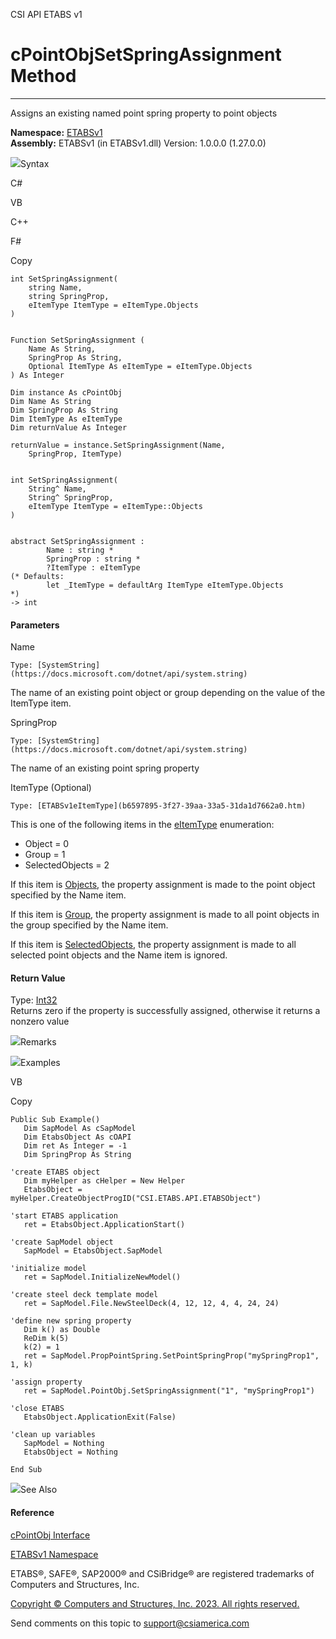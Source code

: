 ﻿

CSI API ETABS v1

# cPointObjSetSpringAssignment Method  
  
---  
  
Assigns an existing named point spring property to point objects

**Namespace:** [ETABSv1](2780f1b8-2033-5289-2298-1cdb2a7508d9.htm)  
**Assembly:** ETABSv1 (in ETABSv1.dll) Version: 1.0.0.0 (1.27.0.0)

![](../icons/SectionExpanded.png)Syntax

C#

VB

C++

F#

Copy

    
    
    int SetSpringAssignment(
    	string Name,
    	string SpringProp,
    	eItemType ItemType = eItemType.Objects
    )
    
    
    Function SetSpringAssignment ( 
    	Name As String,
    	SpringProp As String,
    	Optional ItemType As eItemType = eItemType.Objects
    ) As Integer
    
    Dim instance As cPointObj
    Dim Name As String
    Dim SpringProp As String
    Dim ItemType As eItemType
    Dim returnValue As Integer
    
    returnValue = instance.SetSpringAssignment(Name, 
    	SpringProp, ItemType)
    
    
    int SetSpringAssignment(
    	String^ Name, 
    	String^ SpringProp, 
    	eItemType ItemType = eItemType::Objects
    )
    
    
    abstract SetSpringAssignment : 
            Name : string * 
            SpringProp : string * 
            ?ItemType : eItemType 
    (* Defaults:
            let _ItemType = defaultArg ItemType eItemType.Objects
    *)
    -> int 
    

#### Parameters

Name

    Type: [SystemString](https://docs.microsoft.com/dotnet/api/system.string)  
The name of an existing point object or group depending on the value of the
ItemType item.

SpringProp

    Type: [SystemString](https://docs.microsoft.com/dotnet/api/system.string)  
The name of an existing point spring property

ItemType (Optional)

    Type: [ETABSv1eItemType](b6597895-3f27-39aa-33a5-31da1d7662a0.htm)  
This is one of the following items in the
[eItemType](b6597895-3f27-39aa-33a5-31da1d7662a0.htm) enumeration:

  * Object = 0
  * Group = 1
  * SelectedObjects = 2

If this item is [Objects](b6597895-3f27-39aa-33a5-31da1d7662a0.htm), the
property assignment is made to the point object specified by the Name item.

If this item is [Group](b6597895-3f27-39aa-33a5-31da1d7662a0.htm), the
property assignment is made to all point objects in the group specified by the
Name item.

If this item is [SelectedObjects](b6597895-3f27-39aa-33a5-31da1d7662a0.htm),
the property assignment is made to all selected point objects and the Name
item is ignored.

#### Return Value

Type: [Int32](https://docs.microsoft.com/dotnet/api/system.int32)  
Returns zero if the property is successfully assigned, otherwise it returns a
nonzero value

![](../icons/SectionExpanded.png)Remarks

![](../icons/SectionExpanded.png)Examples

VB

Copy

    
    
    Public Sub Example()
       Dim SapModel As cSapModel
       Dim EtabsObject As cOAPI
       Dim ret As Integer = -1
       Dim SpringProp As String
    
    'create ETABS object
       Dim myHelper as cHelper = New Helper
       EtabsObject = myHelper.CreateObjectProgID("CSI.ETABS.API.ETABSObject")
    
    'start ETABS application
       ret = EtabsObject.ApplicationStart()
    
    'create SapModel object
       SapModel = EtabsObject.SapModel
    
    'initialize model
       ret = SapModel.InitializeNewModel()
    
    'create steel deck template model
       ret = SapModel.File.NewSteelDeck(4, 12, 12, 4, 4, 24, 24)
    
    'define new spring property
       Dim k() as Double
       ReDim k(5)
       k(2) = 1
       ret = SapModel.PropPointSpring.SetPointSpringProp("mySpringProp1", 1, k)
    
    'assign property
       ret = SapModel.PointObj.SetSpringAssignment("1", "mySpringProp1")
    
    'close ETABS
       EtabsObject.ApplicationExit(False)
    
    'clean up variables
       SapModel = Nothing
       EtabsObject = Nothing
    
    End Sub

![](../icons/SectionExpanded.png)See Also

#### Reference

[cPointObj Interface](07661691-ffa8-f77b-7580-1973c7be1978.htm)

[ETABSv1 Namespace](2780f1b8-2033-5289-2298-1cdb2a7508d9.htm)

ETABS®, SAFE®, SAP2000® and CSiBridge® are registered trademarks of Computers
and Structures, Inc.  

[Copyright © Computers and Structures, Inc. 2023. All rights
reserved.](http://www.csiamerica.com)

Send comments on this topic to
[support@csiamerica.com](mailto:support%40csiamerica.com?Subject=CSI%20API%20ETABS%20v1)

